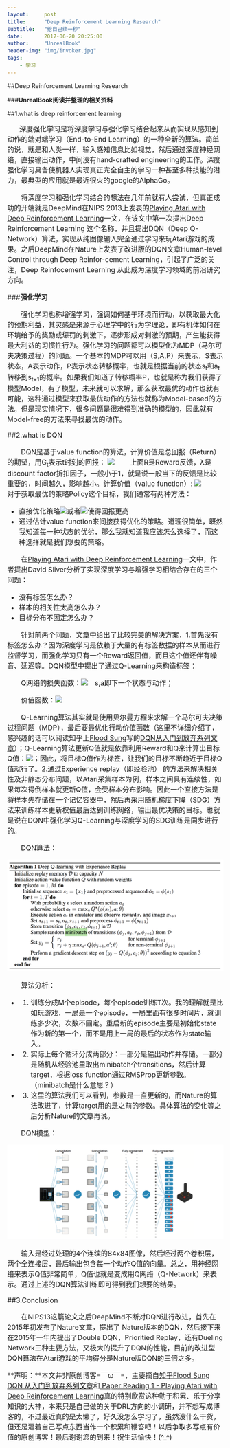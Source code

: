 ```yaml
---
layout:     post
title:      "Deep Reinforcement Learning Research"
subtitle:   "给自己续一秒"
date:       2017-06-20 20:25:00
author:     "UnrealBook"
header-img: "img/invoker.jpg"
tags:
    - 学习
---
```



##Deep Reinforcement Learning Research

###**UnrealBook阅读并整理的相关资料**

##1.what is deep reinforcement learning 

　　<font size=3>深度强化学习是将深度学习与强化学习结合起来从而实现从感知到动作的端对端学习（End-to-End Learning）的一种全新的算法。简单的说，就是和人类一样，输入感知信息比如视觉，然后通过深度神经网络，直接输出动作，中间没有hand-crafted engineering的工作。深度强化学习具备使机器人实现真正完全自主的学习一种甚至多种技能的潜力，最典型的应用就是最近很火的google的AlphaGo。

　　将深度学习和强化学习结合的想法在几年前就有人尝试，但真正成功的开端就是DeepMind在NIPS 2013上发表的[Playing Atari with Deep Reinforcement Learning](https://www.cs.toronto.edu/~vmnih/docs/dqn.pdf)一文，在该文中第一次提出Deep Reinforcement Learning 这个名称，并且提出DQN（Deep Q-Network）算法，实现从纯图像输入完全通过学习来玩Atari游戏的成果。之后DeepMind在Nature上发表了改进版的DQN文章Human-level Control through Deep Reinfor-cement Learning，引起了广泛的关注，Deep Reinfocement Learning 从此成为深度学习领域的前沿研究方向。

###**强化学习**

　　强化学习也称增强学习，强调如何基于环境而行动，以获取最大化的预期利益，其灵感是来源于心理学中的行为学理论，即有机体如何在环境给予的奖励或惩罚的刺激下，逐步形成对刺激的预期，产生能获得最大利益的习惯性行为。强化学习的问题都可以模型化为MDP（马尔可夫决策过程）的问题。一个基本的MDP可以用（S,A,P）来表示，S表示状态，A表示动作，P表示状态转移概率，也就是根据当前的状态s<sub>t</sub>和a<sub>t</sub>转移到s<sub>t+1</sub>的概率。如果我们知道了转移概率P，也就是称为我们获得了模型Model，有了模型，未来就可以求解，那么获取最优的动作也就有可能，这种通过模型来获取最优动作的方法也就称为Model-based的方法。但是现实情况下，很多问题是很难得到准确的模型的，因此就有Model-free的方法来寻找最优的动作。

##2.what is DQN

　　DQN是基于value function的算法，计算价值是总回报（Return）的期望，用G<sub>t</sub>表示t时刻的回报：
<img src="http://chart.googleapis.com/chart?cht=tx&chl=G_t%3DR_%7Bt%2B1%7D%2B%5Clambda%20R_%7Bt%2B2%7D%2B...%3D%5Csum_%7Bk%3D0%7D%5E%5Cinfty%5Clambda%5EkR_%7Bt%2Bk%2B1%7D" style="border:none;" />
　　上面R是Reward反馈，λ是discount factor折扣因子，一般小于1，就是说一般当下的反馈是比较重要的，时间越久，影响越小。计算价值（value function）:
<img src="http://chart.googleapis.com/chart?cht=tx&chl=v(s)%3DE%5BG_t%7CS_t%3Ds%5D" style="border:none;" />
　　对于获取最优的策略Policy这个目标，我们通常有两种方法：

- 直接优化策略<img src="http://chart.googleapis.com/chart?cht=tx&chl=%5Cpi%20(a%7Cs)" style="border:none;" />或者<img src="http://chart.googleapis.com/chart?cht=tx&chl=a%3D%5Cpi%20(s)" style="border:none;" />使得回报更高
- 通过估计value function来间接获得优化的策略。道理很简单，既然我知道每一种状态的优劣，那么我就知道我应该怎么选择了，而这种选择就是我们想要的策略。

　　在[Playing Atari with Deep Reinforcement Learning](https://www.cs.toronto.edu/~vmnih/docs/dqn.pdf)一文中，作者提出David Sliver分析了实现深度学习与增强学习相结合存在的三个问题：

- 没有标签怎么办？
- 样本的相关性太高怎么办？
- 目标分布不固定怎么办？

　　针对前两个问题，文章中给出了比较完美的解决方案，1.首先没有标签怎么办？因为深度学习是依赖于大量的有标签数据的样本从而进行监督学习，而强化学习只有一个Reward返回值，而且这个值还伴有噪音、延迟等。DQN模型中提出了通过Q-Learning来构造标签；

　　Q网络的损失函数：<img src="http://chart.googleapis.com/chart?cht=tx&chl=L_i(%5Ctheta%20)%3DE_%7Bs%2Ca%5Csim%5Crho%20(%5Ccdot)%20%5B(y_i-Q(s%2Ca%3BQ_i))%5E2%5D" style="border:none;" />　s,a即下一个状态与动作；

　　价值函数：<img src="http://chart.googleapis.com/chart?cht=tx&chl=Q%5E*(s%2Ca)%3DE_%7Bs%5E'%5Csim%5Cepsilon%20%7D%5Br%2B%5Cgamma%20%5Cunderset%7Ba%5E'%7D%7Bmax%7DQ%5E*(s%5E'%2Ca%5E')%7Cs%2Ca%5D" style="border:none;" />

　　Q-Learning算法其实就是使用贝尔曼方程来求解一个马尔可夫决策过程问题（MDP），最后要最优化行动价值函数（这里不详细介绍了，感兴趣的话可以阅读知乎上[Flood Sung](https://www.zhihu.com/people/flood-sung/answers)写的[DQN从入门到放弃系列文章](https://zhuanlan.zhihu.com/p/21262246)）；Q-Learning算法更新Q值就是依靠利用Reward和Q来计算出目标Q值：<img src="http://chart.googleapis.com/chart?cht=tx&chl=R_%7Bt%2B1%7D%2B%5Clambda%20%5Cunderset%7Ba%7D%7Bmax%7DQ(S_%7Bt%2B1%7D%2Ca)" style="border:none;" />；因此，将目标Q值作为标签，让我们的目标不断趋近于目标Q值就行了。2.通过Experience replay（即经验池） 的方法来解决相关性及非静态分布问题，以Atari采集样本为例，样本之间具有连续性，如果每次得倒样本就更新Q值，会受样本分布影响。因此一个直接方法是将样本先存储在一个记忆容器中，然后再采用随机梯度下降（SDG）方法来训练样本更新权值最后达到训练网络，输出最优决策的目标。也就是说在DQN中强化学习Q-Learning与深度学习的SDG训练是同步进行的。

　　DQN算法：

![Aaron Swartz](https://raw.githubusercontent.com/UnrealBook/UnrealBlog/master/img/DQN.png)

　　算法分析： 

- 1. 训练分成M个episode，每个episode训练T次。我的理解就是比如玩游戏，一局是一个episode，一局里面有很多时间片，就训练多少次，次数不固定。重启新的episode主要是初始化state 作为新的第一个，而不是用上一局的最后的状态作为state输入。 
- 2. 实际上每个循环分成两部分：一部分是输出动作并存储。一部分是随机从经验池里取出minibatch个transitions，然后计算target，根据loss function通过RMSProp更新参数。（minibatch是什么意思？） 
- 3. 这里的算法我们可以看到，参数是一直更新的，而Nature的算法改进了，计算target用的是之前的参数。具体算法的变化等之后分析Nature的文章再说。

　　DQN模型：

![Aaron Swartz](https://raw.githubusercontent.com/UnrealBook/UnrealBlog/master/img/DQN_Model.png)

　　输入是经过处理的4个连续的84x84图像，然后经过两个卷积层，两个全连接层，最后输出包含每一个动作Q值的向量。总之，用神经网络来表示Q值非常简单，Q值也就是变成用Q网络（Q-Network）来表示。通过上述的DQN算法训练即可得到我们想要的结果。

##3.Conclusion

 　　在NIPS13这篇论文之后DeepMind不断对DQN进行改进，首先在2015年初发布了Nature文章，提出了 Nature版本的DQN，然后接下来在2015年一年内提出了Double DQN，Prioritied Replay，还有Dueling Network三种主要方法，又极大的提升了DQN的性能，目前的改进型DQN算法在Atari游戏的平均得分是Nature版DQN的三倍之多。


**声明：**本文并非原创博客=￣ω￣=，主要摘自[知乎Flood Sung DQN 从入门到放弃系列文章](https://zhuanlan.zhihu.com/p/21262246)和[ Paper Reading 1 - Playing Atari with Deep Reinforcement Learning](http://blog.csdn.net/songrotek/article/details/50581011)真的特别欣赏这种勤于积累、乐于分享知识的大神，本来只是自己做的关于DRL方向的小调研，并不想写成博客的，不过最近真的是太懒了，好久没怎么学习了，虽然没什么干货，但还是逼着自己写点东西当作一个积累和鞭笞吧！以后争取多写点有价值的原创博客！最后谢谢您的到来！祝生活愉快！(^_^)